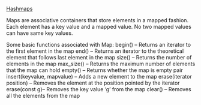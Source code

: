 <a href="https://www.geeksforgeeks.org/map-associative-containers-the-c-standard-template-library-stl/">Hashmaps</a>

Maps are associative containers that store elements in a mapped fashion. Each element has a key value and a mapped value. No two mapped values can have same key values.

 
Some basic functions associated with Map:
begin() – Returns an iterator to the first element in the map
end() – Returns an iterator to the theoretical element that follows last element in the map
size() – Returns the number of elements in the map
max_size() – Returns the maximum number of elements that the map can hold
empty() – Returns whether the map is empty
pair insert(keyvalue, mapvalue) – Adds a new element to the map
erase(iterator position) – Removes the element at the position pointed by the iterator
erase(const g)– Removes the key value ‘g’ from the map
clear() – Removes all the elements from the map
